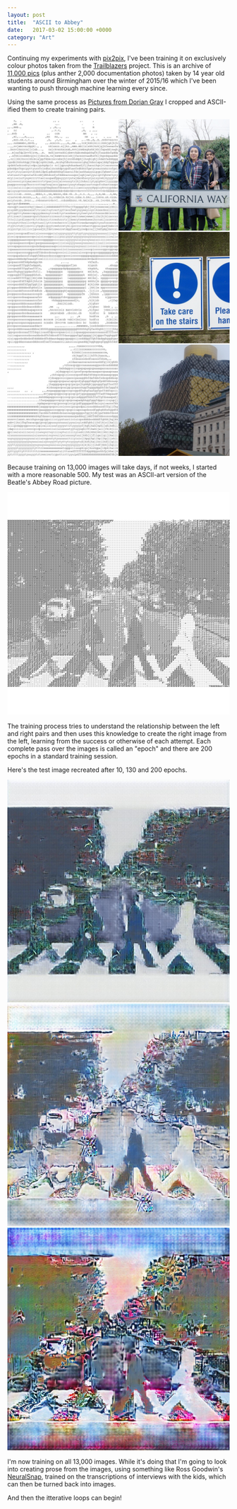 ```yaml
---
layout: post
title:  "ASCII to Abbey"
date:   2017-03-02 15:00:00 +0000
category: "Art"
---
```


Continuing my experiments with [pix2pix](https://github.com/phillipi/pix2pix), I've been training it on exclusively colour photos taken from the [Trailblazers](http://www.stanscafe.co.uk/trailblazers.html) project. This is an archive of [11,000 pics](https://www.flickr.com/photos/bhamtrailblazers/albums) (plus anther 2,000 documentation photos) taken by 14 year old students around Birmingham over the winter of 2015/16 which I've been wanting to push through machine learning every since. 

Using the same process as [Pictures from Dorian Gray](http://blog.peteashton.com/art/2017/02/24/pictures_dorian_gray/) I cropped and ASCII-ified them to create training pairs. 

![](/images/00112.jpg)
![](/images/00285.jpg)
![](/images/00498.jpg)

Because training on 13,000 images will take days, if not weeks, I started with a more reasonable 500. My test was an ASCII-art version of the Beatle's Abbey Road picture. 

![](/images/abbey3-a.jpg)

The training process tries to understand the relationship between the left and right pairs and then uses this knowledge to create the right image from the left, learning from the success or otherwise of each attempt. Each complete pass over the images is called an "epoch" and there are 200 epochs in a standard training session. 

Here's the test image recreated after 10, 130 and 200 epochs. 

![](/images/abbey3-early.jpg)
![](/images/abbey3-mid.jpg)
![](/images/abbey3-final.jpg)

I'm now training on all 13,000 images. While it's doing that I'm going to look into creating prose from the images, using something like Ross Goodwin's [NeuralSnap](https://github.com/rossgoodwin/neuralsnap), trained on the transcriptions of interviews with the kids, which can then be turned back into images. 

And then the itterative loops can begin! 